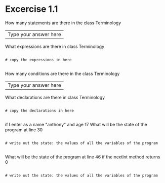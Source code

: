 # Excercise 1.1

How many statements are there in the class Terminology

|| 
|----|
|Type your answer here |

What expressions are there in class Terminology

```java

# copy the expressions in here



````


How many conditions are there in the class Terminology

||
|----|
|Type your answer here |



What declarations are there in class Terminology

```java

# copy the declarations in here



````

if I enter as a name "anthony" and age 17
What will be the state of the program at line 30

```java

# write out the state: the values of all the variables of the program



````


What will be the state of the program at line 46 if the nextInt method returns 0

```java

# write out the state: the values of all the variables of the program



````